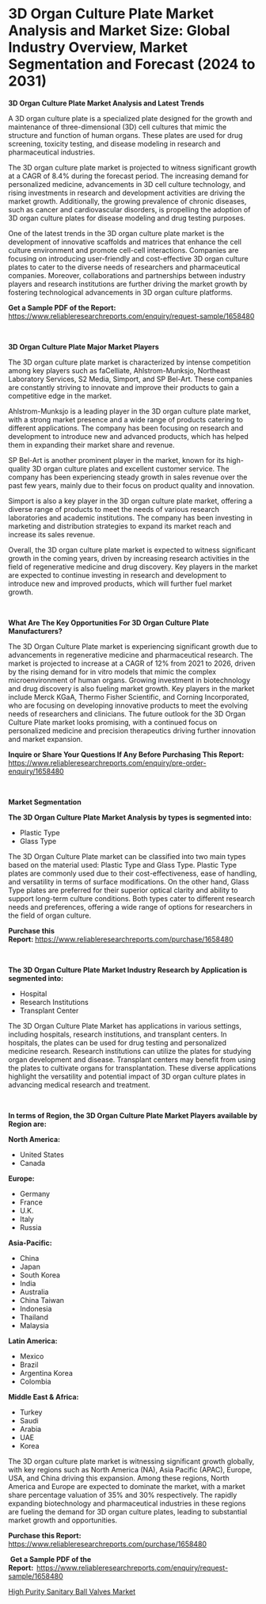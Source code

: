 <p><h1>3D Organ Culture Plate Market Analysis and Market Size: Global Industry Overview, Market Segmentation and Forecast (2024 to 2031)</h1></p><p><strong>3D Organ Culture Plate Market Analysis and Latest Trends</strong></p>
<p><p>A 3D organ culture plate is a specialized plate designed for the growth and maintenance of three-dimensional (3D) cell cultures that mimic the structure and function of human organs. These plates are used for drug screening, toxicity testing, and disease modeling in research and pharmaceutical industries.</p><p>The 3D organ culture plate market is projected to witness significant growth at a CAGR of 8.4% during the forecast period. The increasing demand for personalized medicine, advancements in 3D cell culture technology, and rising investments in research and development activities are driving the market growth. Additionally, the growing prevalence of chronic diseases, such as cancer and cardiovascular disorders, is propelling the adoption of 3D organ culture plates for disease modeling and drug testing purposes.</p><p>One of the latest trends in the 3D organ culture plate market is the development of innovative scaffolds and matrices that enhance the cell culture environment and promote cell-cell interactions. Companies are focusing on introducing user-friendly and cost-effective 3D organ culture plates to cater to the diverse needs of researchers and pharmaceutical companies. Moreover, collaborations and partnerships between industry players and research institutions are further driving the market growth by fostering technological advancements in 3D organ culture platforms.</p></p>
<p><strong>Get a Sample PDF of the Report:&nbsp;</strong> <a href="https://www.reliableresearchreports.com/enquiry/request-sample/1658480">https://www.reliableresearchreports.com/enquiry/request-sample/1658480</a></p>
<p>&nbsp;</p>
<p><strong>3D Organ Culture Plate Major Market Players</strong></p>
<p><p>The 3D organ culture plate market is characterized by intense competition among key players such as faCelliate, Ahlstrom-Munksjo, Northeast Laboratory Services, S2 Media, Simport, and SP Bel-Art. These companies are constantly striving to innovate and improve their products to gain a competitive edge in the market.</p><p>Ahlstrom-Munksjo is a leading player in the 3D organ culture plate market, with a strong market presence and a wide range of products catering to different applications. The company has been focusing on research and development to introduce new and advanced products, which has helped them in expanding their market share and revenue.</p><p>SP Bel-Art is another prominent player in the market, known for its high-quality 3D organ culture plates and excellent customer service. The company has been experiencing steady growth in sales revenue over the past few years, mainly due to their focus on product quality and innovation.</p><p>Simport is also a key player in the 3D organ culture plate market, offering a diverse range of products to meet the needs of various research laboratories and academic institutions. The company has been investing in marketing and distribution strategies to expand its market reach and increase its sales revenue.</p><p>Overall, the 3D organ culture plate market is expected to witness significant growth in the coming years, driven by increasing research activities in the field of regenerative medicine and drug discovery. Key players in the market are expected to continue investing in research and development to introduce new and improved products, which will further fuel market growth.</p></p>
<p>&nbsp;</p>
<p><strong>What Are The Key Opportunities For 3D Organ Culture Plate Manufacturers?</strong></p>
<p><p>The 3D Organ Culture Plate market is experiencing significant growth due to advancements in regenerative medicine and pharmaceutical research. The market is projected to increase at a CAGR of 12% from 2021 to 2026, driven by the rising demand for in vitro models that mimic the complex microenvironment of human organs. Growing investment in biotechnology and drug discovery is also fueling market growth. Key players in the market include Merck KGaA, Thermo Fisher Scientific, and Corning Incorporated, who are focusing on developing innovative products to meet the evolving needs of researchers and clinicians. The future outlook for the 3D Organ Culture Plate market looks promising, with a continued focus on personalized medicine and precision therapeutics driving further innovation and market expansion.</p></p>
<p><strong>Inquire or Share Your Questions If Any Before Purchasing This Report:</strong> <a href="https://www.reliableresearchreports.com/enquiry/pre-order-enquiry/1658480">https://www.reliableresearchreports.com/enquiry/pre-order-enquiry/1658480</a></p>
<p>&nbsp;</p>
<p><strong>Market Segmentation</strong></p>
<p><strong>The 3D Organ Culture Plate Market Analysis by types is segmented into:</strong></p>
<p><ul><li>Plastic Type</li><li>Glass Type</li></ul></p>
<p><p>The 3D Organ Culture Plate market can be classified into two main types based on the material used: Plastic Type and Glass Type. Plastic Type plates are commonly used due to their cost-effectiveness, ease of handling, and versatility in terms of surface modifications. On the other hand, Glass Type plates are preferred for their superior optical clarity and ability to support long-term culture conditions. Both types cater to different research needs and preferences, offering a wide range of options for researchers in the field of organ culture.</p></p>
<p><strong>Purchase this Report:&nbsp;</strong><a href="https://www.reliableresearchreports.com/purchase/1658480">https://www.reliableresearchreports.com/purchase/1658480</a></p>
<p>&nbsp;</p>
<p><strong>The 3D Organ Culture Plate Market Industry Research by Application is segmented into:</strong></p>
<p><ul><li>Hospital</li><li>Research Institutions</li><li>Transplant Center</li></ul></p>
<p><p>The 3D Organ Culture Plate Market has applications in various settings, including hospitals, research institutions, and transplant centers. In hospitals, the plates can be used for drug testing and personalized medicine research. Research institutions can utilize the plates for studying organ development and disease. Transplant centers may benefit from using the plates to cultivate organs for transplantation. These diverse applications highlight the versatility and potential impact of 3D organ culture plates in advancing medical research and treatment.</p></p>
<p>&nbsp;</p>
<p><strong>In terms of Region, the 3D Organ Culture Plate Market Players available by Region are:</strong></p>
<p>
    <p> <strong> North America: </strong>
        <ul>
            <li>United States</li>
            <li>Canada</li>
        </ul>
        </p> 
    <p> <strong> Europe: </strong>
        <ul>
            <li>Germany</li>
            <li>France</li>
            <li>U.K.</li>
            <li>Italy</li>
            <li>Russia</li>
        </ul>
        </p> 
    <p> <strong> Asia-Pacific: </strong>
        <ul>
            <li>China</li>
            <li>Japan</li>
            <li>South Korea</li>
            <li>India</li>
            <li>Australia</li>
            <li>China Taiwan</li>
            <li>Indonesia</li>
            <li>Thailand</li>
            <li>Malaysia</li>
        </ul>
        </p> 
    <p> <strong> Latin America: </strong>
        <ul>
            <li>Mexico</li>
            <li>Brazil</li>
            <li>Argentina Korea</li>
            <li>Colombia</li>
        </ul>
        </p> 
    <p> <strong> Middle East & Africa: </strong>
        <ul>
            <li>Turkey</li>
            <li>Saudi</li>
            <li>Arabia</li>
            <li>UAE</li>
            <li>Korea</li>
        </ul>
    </p>
    </p>
<p><p>The 3D organ culture plate market is witnessing significant growth globally, with key regions such as North America (NA), Asia Pacific (APAC), Europe, USA, and China driving this expansion. Among these regions, North America and Europe are expected to dominate the market, with a market share percentage valuation of 35% and 30% respectively. The rapidly expanding biotechnology and pharmaceutical industries in these regions are fueling the demand for 3D organ culture plates, leading to substantial market growth and opportunities.</p></p>
<p><strong>Purchase this Report: </strong><a href="https://www.reliableresearchreports.com/purchase/1658480">https://www.reliableresearchreports.com/purchase/1658480</a></p>
<p>&nbsp;<strong>Get a Sample PDF of the Report:&nbsp;&nbsp;</strong><a href="https://www.reliableresearchreports.com/enquiry/request-sample/1658480">https://www.reliableresearchreports.com/enquiry/request-sample/1658480</a></p>
<p><strong></strong></p>
<p><p><a href="https://github.com/jsmusil/Market-Research-Report-List-1/blob/main/high-purity-sanitary-ball-valves-market.md">High Purity Sanitary Ball Valves Market</a></p></p>